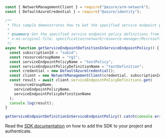```javascript
const { NetworkManagementClient } = require("@azure/arm-network");
const { DefaultAzureCredential } = require("@azure/identity");

/**
 * This sample demonstrates how to Get the specified service endpoint policy definitions from service endpoint policy.
 *
 * @summary Get the specified service endpoint policy definitions from service endpoint policy.
 * x-ms-original-file: specification/network/resource-manager/Microsoft.Network/stable/2021-05-01/examples/ServiceEndpointPolicyDefinitionGet.json
 */
async function getServiceEndpointDefinitionInServiceEndpointPolicy() {
  const subscriptionId = "subid";
  const resourceGroupName = "rg1";
  const serviceEndpointPolicyName = "testPolicy";
  const serviceEndpointPolicyDefinitionName = "testDefinition";
  const credential = new DefaultAzureCredential();
  const client = new NetworkManagementClient(credential, subscriptionId);
  const result = await client.serviceEndpointPolicyDefinitions.get(
    resourceGroupName,
    serviceEndpointPolicyName,
    serviceEndpointPolicyDefinitionName
  );
  console.log(result);
}

getServiceEndpointDefinitionInServiceEndpointPolicy().catch(console.error);
```

Read the [SDK documentation](https://github.com/Azure/azure-sdk-for-js/blob/%40azure%2Farm-network_27.0.0/sdk/network/arm-network/README.md) on how to add the SDK to your project and authenticate.
